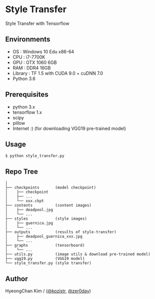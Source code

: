 # Style Transfer
Style Transfer with Tensorflow

## Environments
* OS  : Windows 10 Edu x86-64
* CPU : i7-7700K
* GPU : GTX 1060 6GB
* RAM : DDR4 16GB
* Library : TF 1.5 with CUDA 9.0 + cuDNN 7.0
* Python 3.6

## Prerequisites
* python 3.x
* tensorflow 1.x
* scipy
* pillow
* Internet :) (for downloading VGG19 pre-trained model)

## Usage
    $ python style_transfer.py

## Repo Tree
```
│
├── checkpoints       (model checkpoint)
│    ├── checkpoint
│    ├── ...
│    └── xxx.ckpt
├── contents          (content images)
│    ├── deadpool.jpg
│    └── ...
├── styles            (style images)
│    ├── guernica.jpg
│    └── ...
├── outputs           (results of style-transfer)
│    ├── deadpool_guernica_xxx.jpg
│    └── ...
├── graphs            (tensorboard)
│    └── ...
├── utils.py          (image utils & download pre-trained model)
├── vgg19.py          (VGG19 model)
└── style_transfer.py (style transfer)
```

## Author
HyeongChan Kim / ([@kozistr](https://kozistr.github.io), [@zer0day](http://zer0day.tistory.com))
